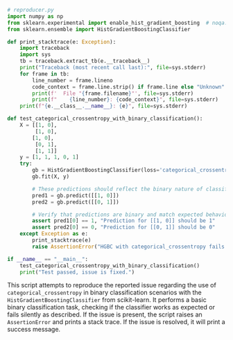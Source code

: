 ```python
# reproducer.py
import numpy as np
from sklearn.experimental import enable_hist_gradient_boosting  # noqa: F401 unused import
from sklearn.ensemble import HistGradientBoostingClassifier

def print_stacktrace(e: Exception):
    import traceback
    import sys
    tb = traceback.extract_tb(e.__traceback__)
    print("Traceback (most recent call last):", file=sys.stderr)
    for frame in tb:
        line_number = frame.lineno
        code_context = frame.line.strip() if frame.line else "Unknown"
        print(f'  File "{frame.filename}"', file=sys.stderr)
        print(f"    {line_number}: {code_context}", file=sys.stderr)
    print(f"{e.__class__.__name__}: {e}", file=sys.stderr)

def test_categorical_crossentropy_with_binary_classification():
    X = [[1, 0],
         [1, 0],
        [1, 0],
         [0, 1],
         [1, 1]]
    y = [1, 1, 1, 0, 1]
    try:
        gb = HistGradientBoostingClassifier(loss='categorical_crossentropy', min_samples_leaf=1)
        gb.fit(X, y)

        # These predictions should reflect the binary nature of classification
        pred1 = gb.predict([[1, 0]])
        pred2 = gb.predict([[0, 1]])

        # Verify that predictions are binary and match expected behavior
        assert pred1[0] == 1, "Prediction for [[1, 0]] should be 1"
        assert pred2[0] == 0, "Prediction for [[0, 1]] should be 0"
    except Exception as e:
        print_stacktrace(e)
        raise AssertionError("HGBC with categorical_crossentropy fails on binary classification.")

if __name__ == "__main__":
    test_categorical_crossentropy_with_binary_classification()
    print("Test passed, issue is fixed.")
```
This script attempts to reproduce the reported issue regarding the use of `categorical_crossentropy` in binary classification scenarios with the `HistGradientBoostingClassifier` from scikit-learn. It performs a basic binary classification task, checking if the classifier works as expected or fails silently as described. If the issue is present, the script raises an `AssertionError` and prints a stack trace. If the issue is resolved, it will print a success message.